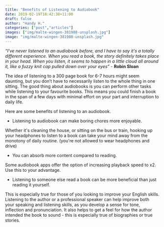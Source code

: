 ```yaml
---
title: "Benefits of Listening to Audiobook"
date: 2019-02-19T18:42:38+11:00
draft: false
author: "Handy H."
categories: ["post","articles"]
images: ["img/malte-wingen-381988-unsplash.jpg"]
image: "img/malte-wingen-381988-unsplash.jpg"
---
```

*“I've never listened to an audiobook before, and I have to say it's a totally different experience. When you read a book, the story definitely takes place in your head. When you listen, it seems to happen in a little cloud all around it, like a fuzzy knit cap pulled down over your eyes”* - __Robin Sloan__

The idea of listening to a 300 page book for 6-7 hours might seem daunting, but you don’t have to necessarily listen to the whole thing in one sitting. The good thing about audiobooks is you can perform other tasks while listening to your favourite books. This means you could finish a book in the span of a few days with minimal effort on your part and interruption to daily life.

Here are some benefits of listening to an audiobook.

* Listening to audiobook can make boring chores more enjoyable.

Whether it's cleaning the house, or sitting on the bus or train, hooking up your headphones to listen to a book can take your mind away from the monotony of daily routine. (you're not allowed to wear headphones and drive)

* You can absorb more content compared to reading.

Some audiobook apps offer the option of increasing playback speed to x2. Use this to your advantage.

* Listening to someone else read a book can be more beneficial than just reading it yourself.

This is especially true for those of you looking to improve your English skills. Listening to the author or a professional speaker can help improve both your speaking and listening skills, as you develop a sense for tone, inflection and pronunciation. It also helps to get a feel for how the author intended the book to sound - this is especially true of biographies or true stories.
